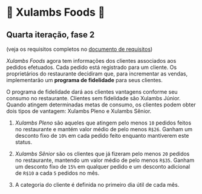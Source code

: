 ﻿# 🍕 Xulambs Foods 🍔

## Quarta iteração, fase 2
(veja os requisitos completos no [documento de requisitos](doc/requisitos.md))

_Xulambs Foods_ agora tem informações dos clientes associados aos pedidos efetuados. Cada pedido está registrado para um cliente. Os proprietários do restaurante decidiram que, para incrementar as vendas, implementarão um **programa de fidelidade** para seus clientes.

O programa de fidelidade dará aos clientes vantagens conforme seu consumo no restaurante. Clientes sem fidelidade são Xulambs Júnior. Quando atingem determinadas metas de consumo, os clientes podem obter dois tipos de vantagem: Xulambs Pleno e Xulambs Sênior.

1. _Xulambs Pleno_ são aqueles que atingem pelo menos `10` pedidos feitos no restaurante e mantém valor médio de pelo menos `R$26`. Ganham um desconto fixo de `10%` em cada pedido feito enquanto mantiverem este status.

1. _Xulambs Sênior_ são os clientes que já fizeram pelo menos `20` pedidos no restaurante, mantendo um valor médio de pelo menos `R$35`. Ganham um desconto fixo de `15%` em qualquer pedido e um desconto adicional de `R$10` a cada `5` pedidos no mês.

1. A categoria do cliente é definida no primeiro dia útil de cada mês.



